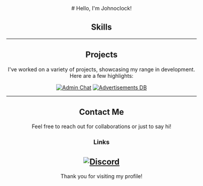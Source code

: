 <div align="center">
# Hello, I'm Johnoclock!

## Skills
---

## Projects

I've worked on a variety of projects, showcasing my range in development. Here are a few highlights:


<a target="_blank" href="https://github.com/johnoclockdk/cs2-Adminchat"><img src="https://img.shields.io/badge/Admin Chat-gra?style=for-the-badge&logo=github&color=333" alt="Admin Chat" /></a>
<a target="_blank" href="https://github.com/johnoclockdk/cs2_Advertisements_Database"><img src="https://img.shields.io/badge/Advertisements DB-gra?style=for-the-badge&logo=github&color=333" alt="Advertisements DB" /></a>

---

## Contact Me
Feel free to reach out for collaborations or just to say hi!

<h3>Links</h3>

<a target="_blank" href="https://discord.com/users/151762679659233280"><img src="https://img.shields.io/static/v1?label=&message=Discord&color=161B22&style=for-the-badge&logo=discord" alt="Discord" /></a>
---

Thank you for visiting my profile!

</div>
